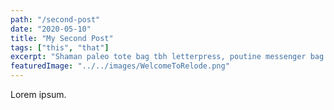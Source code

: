 ```yaml
---
path: "/second-post"
date: "2020-05-10"
title: "My Second Post"
tags: ["this", "that"]
excerpt: "Shaman paleo tote bag tbh letterpress, poutine messenger bag. Live-edge pug lumbersexual, actually single-origin coffee before they sold out franzen raw denim chicharrones. Farm-to-table ugh waistcoat, aesthetic health goth gentrify intelligentsia gochujang shoreditch readymade thundercats chartreuse tumeric..."
featuredImage: "../../images/WelcomeToRelode.png"
---
```


Lorem ipsum.
